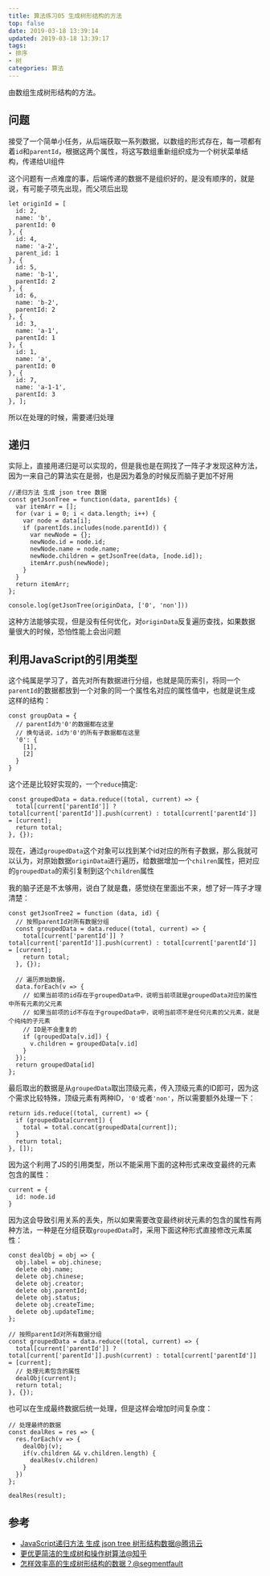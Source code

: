 ```yaml
---
title: 算法练习05 生成树形结构的方法
top: false
date: 2019-03-18 13:39:14
updated: 2019-03-18 13:39:17
tags:
- 排序
- 树
categories: 算法
---
```


由数组生成树形结构的方法。

<!-- more -->

## 问题

接受了一个简单小任务，从后端获取一系列数据，以数组的形式存在，每一项都有着`id`和`parentId`，根据这两个属性，将这写数组重新组织成为一个树状菜单结构，传递给UI组件

这个问题有一点难度的事，后端传递的数据不是组织好的，是没有顺序的，就是说，有可能子项先出现，而父项后出现

```JS
let originId = [ 
  id: 2,
  name: 'b',
  parentId: 0
}, {
  id: 4,
  name: 'a-2',
  parent_id: 1
}, {
  id: 5,
  name: 'b-1',
  parentId: 2
}, {
  id: 6,
  name: 'b-2',
  parentId: 2
}, {
  id: 3,
  name: 'a-1',
  parentId: 1
}, {
  id: 1,
  name: 'a',
  parentId: 0
}, {
  id: 7,
  name: 'a-1-1',
  parentId: 3
}, ];
```

所以在处理的时候，需要递归处理

## 递归

实际上，直接用递归是可以实现的，但是我也是在网找了一阵子才发现这种方法，因为一来自己的算法实在是弱，也是因为着急的时候反而脑子更加不好用

```JS
//递归方法 生成 json tree 数据
const getJsonTree = function(data, parentIds) {
  var itemArr = [];
  for (var i = 0; i < data.length; i++) {
    var node = data[i];
    if (parentIds.includes(node.parentId)) {
      var newNode = {};
      newNode.id = node.id;
      newNode.name = node.name;
      newNode.children = getJsonTree(data, [node.id]);
      itemArr.push(newNode);
    }
  }
  return itemArr;
};

console.log(getJsonTree(originData, ['0', 'non']))
```
这种方法能够实现，但是没有任何优化，对`originData`反复遍历查找，如果数据量很大的时候，恐怕性能上会出问题

## 利用JavaScript的引用类型

这个纯属是学习了，首先对所有数据进行分组，也就是简历索引，将同一个`parentId`的数据都放到一个对象的同一个属性名对应的属性值中，也就是说生成这样的结构：

```JS
const groupData = {
  // parentId为'0'的数据都在这里
  // 换句话说，id为'0'的所有子数据都在这里
  '0': {
    [1],
    [2]
  }
}
```
这个还是比较好实现的，一个`reduce`搞定:

```JS
const groupedData = data.reduce((total, current) => {
  total[current['parentId']] ? total[current['parentId']].push(current) : total[current['parentId']] = [current];
  return total;
}, {});
```
现在，通过`groupedData`这个对象可以找到某个id对应的所有子数据，那么我就可以认为，对原始数据`originData`进行遍历，给数据增加一个`chilren`属性，把对应的`groupedData`的索引复制到这个`children`属性 

我的脑子还是不太够用，说白了就是蠢，感觉绕在里面出不来，想了好一阵子才理清楚：

```JS
const getJsonTree2 = function (data, id) {
  // 按照parentId对所有数据分组
  const groupedData = data.reduce((total, current) => {
    total[current['parentId']] ? total[current['parentId']].push(current) : total[current['parentId']] = [current];
    return total;
  }, {});
  
  // 遍历原始数据，
  data.forEach(v => {
    // 如果当前项的id存在于groupedData中，说明当前项就是groupedData对应的属性中所有元素的父元素
    // 如果当前项的id不存在于groupedData中，说明当前项不是任何元素的父元素，就是个纯纯的子元素
    // ID是不会重复的
    if (groupedData[v.id]) {
      v.children = groupedData[v.id]
    }
  });
  return groupedData[id]
};
```

最后取出的数据是从`groupedData`取出顶级元素，传入顶级元素的ID即可，因为这个需求比较特殊，顶级元素有两种ID，`'0'`或者`'non'`，所以需要额外处理一下：

```JS
return ids.reduce((total, current) => {
  if (groupedData[current]) {
    total = total.concat(groupedData[current]);
  }
  return total;
}, []);
```

因为这个利用了JS的引用类型，所以不能采用下面的这种形式来改变最终的元素包含的属性：

```JS
current = {
  id: node.id
}
```
因为这会导致引用关系的丢失，所以如果需要改变最终树状元素的包含的属性有两种方法，一种是在分组获取`groupedData`时，采用下面这种形式直接修改元素属性：

```JS
const dealObj = obj => {
  obj.label = obj.chinese;
  delete obj.name;
  delete obj.chinese;
  delete obj.creator;
  delete obj.parentId;
  delete obj.status;
  delete obj.createTime;
  delete obj.updateTime;
};

// 按照parentId对所有数据分组
const groupedData = data.reduce((total, current) => {
  total[current['parentId']] ? total[current['parentId']].push(current) : total[current['parentId']] = [current];
  // 处理元素包含的属性
  dealObj(current);
  return total;
}, {});
```
也可以在生成最终数据后统一处理，但是这样会增加时间复杂度：

```JS
// 处理最终的数据
const dealRes = res => {
  res.forEach(v => {
    dealObj(v);
    if(v.children && v.children.length) {
      dealRes(v.children)
    }
  })
};

dealRes(result);
```
## 参考

- [JavaScript递归方法 生成 json tree 树形结构数据@腾讯云](https://cloud.tencent.com/developer/article/1054190)
- [更优更简洁的生成树和操作树算法@知乎](https://zhuanlan.zhihu.com/p/34044280)
- [怎样效率高的生成树形结构的数据？@segmentfault](https://segmentfault.com/q/1010000011173123)
